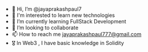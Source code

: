 - 👋 Hi, I’m @jayaprakashpaul7
- 👀 I'm interested to learn new technologies 
- 🌱 I’m currently learning FullStack Development 
- 💞️ I’m looking to collaborate 
- 📫 How to reach me jayaprakashpaul777@gmail.com
- 🎖️ In Web3 , I have basic knowledge in Solidity
<!---
jayaprakashpaul7/jayaprakashpaul7 is a ✨ special ✨ repository because its `README.md` (this file) appears on your GitHub profile.
You can click the Preview link to take a look at your changes.
--->
